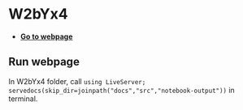 # W2bYx4

- [**Go to webpage**](https://fverdugo.github.io/W2bYx4/dev)

## Run webpage
In W2bYx4 folder, call `using LiveServer; servedocs(skip_dir=joinpath("docs","src","notebook-output"))` in terminal. 
